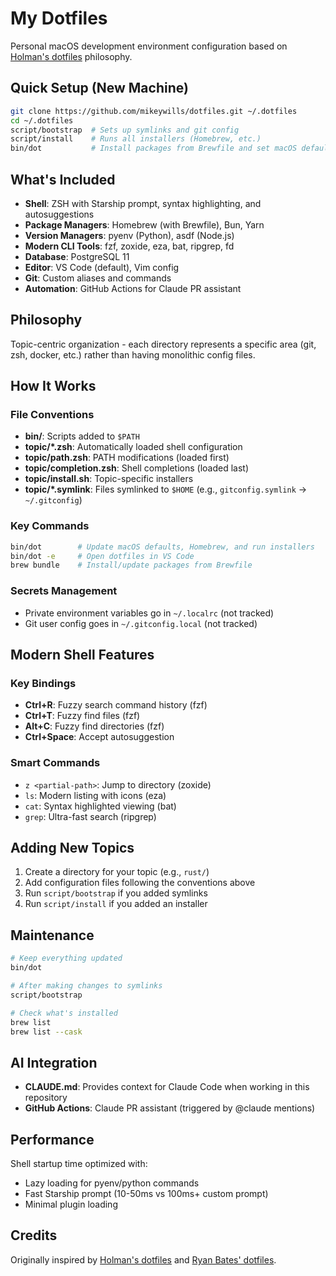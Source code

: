 # My Dotfiles

Personal macOS development environment configuration based on [Holman's dotfiles](https://github.com/holman/dotfiles) philosophy.

## Quick Setup (New Machine)

```sh
git clone https://github.com/mikeywills/dotfiles.git ~/.dotfiles
cd ~/.dotfiles
script/bootstrap  # Sets up symlinks and git config
script/install    # Runs all installers (Homebrew, etc.)
bin/dot           # Install packages from Brewfile and set macOS defaults
```

## What's Included

- **Shell**: ZSH with Starship prompt, syntax highlighting, and autosuggestions
- **Package Managers**: Homebrew (with Brewfile), Bun, Yarn
- **Version Managers**: pyenv (Python), asdf (Node.js)
- **Modern CLI Tools**: fzf, zoxide, eza, bat, ripgrep, fd
- **Database**: PostgreSQL 11
- **Editor**: VS Code (default), Vim config
- **Git**: Custom aliases and commands
- **Automation**: GitHub Actions for Claude PR assistant

## Philosophy

Topic-centric organization - each directory represents a specific area (git, zsh, docker, etc.) rather than having monolithic config files.

## How It Works

### File Conventions

- **bin/**: Scripts added to `$PATH`
- **topic/\*.zsh**: Automatically loaded shell configuration
- **topic/path.zsh**: PATH modifications (loaded first)
- **topic/completion.zsh**: Shell completions (loaded last)
- **topic/install.sh**: Topic-specific installers
- **topic/\*.symlink**: Files symlinked to `$HOME` (e.g., `gitconfig.symlink` → `~/.gitconfig`)

### Key Commands

```sh
bin/dot        # Update macOS defaults, Homebrew, and run installers
bin/dot -e     # Open dotfiles in VS Code
brew bundle    # Install/update packages from Brewfile
```

### Secrets Management

- Private environment variables go in `~/.localrc` (not tracked)
- Git user config goes in `~/.gitconfig.local` (not tracked)

## Modern Shell Features

### Key Bindings
- **Ctrl+R**: Fuzzy search command history (fzf)
- **Ctrl+T**: Fuzzy find files (fzf)
- **Alt+C**: Fuzzy find directories (fzf)
- **Ctrl+Space**: Accept autosuggestion

### Smart Commands
- `z <partial-path>`: Jump to directory (zoxide)
- `ls`: Modern listing with icons (eza)
- `cat`: Syntax highlighted viewing (bat)
- `grep`: Ultra-fast search (ripgrep)

## Adding New Topics

1. Create a directory for your topic (e.g., `rust/`)
2. Add configuration files following the conventions above
3. Run `script/bootstrap` if you added symlinks
4. Run `script/install` if you added an installer

## Maintenance

```sh
# Keep everything updated
bin/dot

# After making changes to symlinks
script/bootstrap

# Check what's installed
brew list
brew list --cask
```

## AI Integration

- **CLAUDE.md**: Provides context for Claude Code when working in this repository
- **GitHub Actions**: Claude PR assistant (triggered by @claude mentions)

## Performance

Shell startup time optimized with:
- Lazy loading for pyenv/python commands
- Fast Starship prompt (10-50ms vs 100ms+ custom prompt)
- Minimal plugin loading

## Credits

Originally inspired by [Holman's dotfiles](https://github.com/holman/dotfiles) and [Ryan Bates' dotfiles](https://github.com/ryanb/dotfiles).